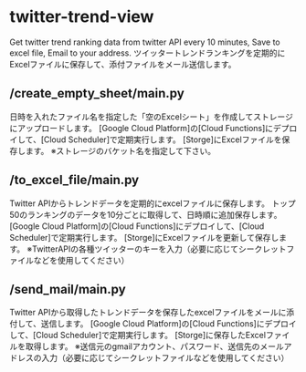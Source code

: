 # twitter-trend-view
Get twitter trend ranking data from twitter API every 10 minutes, Save to excel file, Email to your address. 
ツイッタートレンドランキングを定期的にExcelファイルに保存して、添付ファイルをメール送信します。

## /create_empty_sheet/main.py
日時を入れたファイル名を指定した「空のExcelシート」を作成してストレージにアップロードします。
[Google Cloud Platform]の[Cloud Functions]にデプロイして、[Cloud Scheduler]で定期実行します。
[Storge]にExcelファイルを保存します。
※ストレージのバケット名を指定して下さい。

## /to_excel_file/main.py
Twitter APIからトレンドデータを定期的にexcelファイルに保存します。
トップ50のランキングのデータを10分ごとに取得して、日時順に追加保存します。
[Google Cloud Platform]の[Cloud Functions]にデプロイして、[Cloud Scheduler]で定期実行します。
[Storge]にExcelファイルを更新して保存します。
※TwitterAPIの各種ツイッターのキーを入力（必要に応じてシークレットファイルなどを使用してください）

## /send_mail/main.py
Twitter APIから取得したトレンドデータを保存したexcelファイルをメールに添付して、送信します。
[Google Cloud Platform]の[Cloud Functions]にデプロイして、[Cloud Scheduler]で定期実行します。
[Storge]に保存したExcelファイルを取得します。
※送信元のgmailアカウント、パスワード、送信先のメールアドレスの入力（必要に応じてシークレットファイルなどを使用してください）
